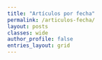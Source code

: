 ```yaml
---
title: "Artículos por fecha"
permalink: /articulos-fecha/
layout: posts
classes: wide
author_profile: false
entries_layout: grid
---
```

